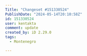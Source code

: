 ```yaml
---
Title: "Changeset #151330524"
PublishDate: "2024-05-14T20:10:58Z"
id: 151330524
user: kentakta
comment: update
created_by: iD 2.29.0
tags:
  - Montenegro

---
```

